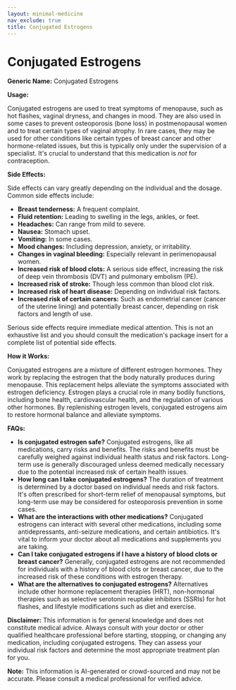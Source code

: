 ```yaml
---
layout: minimal-medicine
nav_exclude: true
title: Conjugated Estrogens
---
```


# Conjugated Estrogens

**Generic Name:** Conjugated Estrogens

**Usage:**

Conjugated estrogens are used to treat symptoms of menopause, such as hot flashes, vaginal dryness, and changes in mood.  They are also used in some cases to prevent osteoporosis (bone loss) in postmenopausal women and to treat certain types of vaginal atrophy.  In rare cases, they may be used for other conditions like certain types of breast cancer and other hormone-related issues, but this is typically only under the supervision of a specialist.  It's crucial to understand that this medication is *not* for contraception.

**Side Effects:**

Side effects can vary greatly depending on the individual and the dosage. Common side effects include:

* **Breast tenderness:** A frequent complaint.
* **Fluid retention:** Leading to swelling in the legs, ankles, or feet.
* **Headaches:** Can range from mild to severe.
* **Nausea:** Stomach upset.
* **Vomiting:** In some cases.
* **Mood changes:** Including depression, anxiety, or irritability.
* **Changes in vaginal bleeding:**  Especially relevant in perimenopausal women.
* **Increased risk of blood clots:** A serious side effect, increasing the risk of deep vein thrombosis (DVT) and pulmonary embolism (PE).
* **Increased risk of stroke:** Though less common than blood clot risk.
* **Increased risk of heart disease:**  Depending on individual risk factors.
* **Increased risk of certain cancers:**  Such as endometrial cancer (cancer of the uterine lining) and potentially breast cancer, depending on risk factors and length of use.


Serious side effects require immediate medical attention.  This is not an exhaustive list and you should consult the medication's package insert for a complete list of potential side effects.


**How it Works:**

Conjugated estrogens are a mixture of different estrogen hormones.  They work by replacing the estrogen that the body naturally produces during menopause. This replacement helps alleviate the symptoms associated with estrogen deficiency.  Estrogen plays a crucial role in many bodily functions, including bone health, cardiovascular health, and the regulation of various other hormones.  By replenishing estrogen levels, conjugated estrogens aim to restore hormonal balance and alleviate symptoms.


**FAQs:**

* **Is conjugated estrogen safe?**  Conjugated estrogens, like all medications, carry risks and benefits. The risks and benefits must be carefully weighed against individual health status and risk factors.  Long-term use is generally discouraged unless deemed medically necessary due to the potential increased risk of certain health issues.
* **How long can I take conjugated estrogens?** The duration of treatment is determined by a doctor based on individual needs and risk factors.  It's often prescribed for short-term relief of menopausal symptoms, but long-term use may be considered for osteoporosis prevention in some cases.
* **What are the interactions with other medications?** Conjugated estrogens can interact with several other medications, including some antidepressants, anti-seizure medications, and certain antibiotics. It's vital to inform your doctor about all medications and supplements you are taking.
* **Can I take conjugated estrogens if I have a history of blood clots or breast cancer?**  Generally, conjugated estrogens are not recommended for individuals with a history of blood clots or breast cancer, due to the increased risk of these conditions with estrogen therapy.
* **What are the alternatives to conjugated estrogens?**  Alternatives include other hormone replacement therapies (HRT), non-hormonal therapies such as selective serotonin reuptake inhibitors (SSRIs) for hot flashes, and lifestyle modifications such as diet and exercise.

**Disclaimer:** This information is for general knowledge and does not constitute medical advice. Always consult with your doctor or other qualified healthcare professional before starting, stopping, or changing any medication, including conjugated estrogens.  They can assess your individual risk factors and determine the most appropriate treatment plan for you.


**Note:** This information is AI-generated or crowd-sourced and may not be accurate. Please consult a medical professional for verified advice.